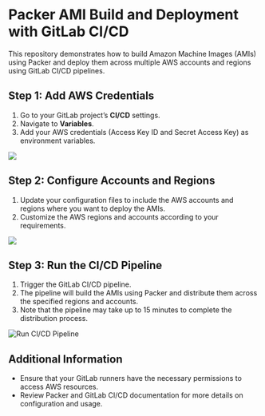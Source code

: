 # Packer AMI Build and Deployment with GitLab CI/CD

This repository demonstrates how to build Amazon Machine Images (AMIs) using Packer and deploy them across multiple AWS accounts and regions using GitLab CI/CD pipelines.

## Step 1: Add AWS Credentials

1. Go to your GitLab project’s **CI/CD** settings.
2. Navigate to **Variables**.
3. Add your AWS credentials (Access Key ID and Secret Access Key) as environment variables.

![](./doc)

## Step 2: Configure Accounts and Regions

1. Update your configuration files to include the AWS accounts and regions where you want to deploy the AMIs.
2. Customize the AWS regions and accounts according to your requirements.

![](./DOC2)

## Step 3: Run the CI/CD Pipeline

1. Trigger the GitLab CI/CD pipeline.
2. The pipeline will build the AMIs using Packer and distribute them across the specified regions and accounts.
3. Note that the pipeline may take up to 15 minutes to complete the distribution process.

![Run CI/CD Pipeline](./doc3)

## Additional Information

- Ensure that your GitLab runners have the necessary permissions to access AWS resources.
- Review Packer and GitLab CI/CD documentation for more details on configuration and usage.
